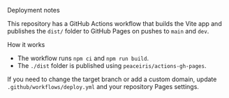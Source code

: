 Deployment notes

This repository has a GitHub Actions workflow that builds the Vite app and publishes the `dist/` folder to GitHub Pages on pushes to `main` and `dev`.

How it works
- The workflow runs `npm ci` and `npm run build`.
- The `./dist` folder is published using `peaceiris/actions-gh-pages`.

If you need to change the target branch or add a custom domain, update `.github/workflows/deploy.yml` and your repository Pages settings.
